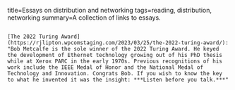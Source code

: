 title=Essays on distribution and networking
tags=reading, distribution, networking
summary=A collection of links to essays.
~~~~~~

[The 2022 Turing Award](https://rjlipton.wpcomstaging.com/2023/03/25/the-2022-turing-award/): "Bob Metcalfe is the sole winner of the 2022 Turing Award. He keyed the development of Ethernet technology growing out of his PhD thesis while at Xerox PARC in the early 1970s. Previous recognitions of his work include the IEEE Medal of Honor and the National Medal of Technology and Innovation. Congrats Bob. If you wish to know the key to what he invented it was the insight: ***Listen before you talk.***"
